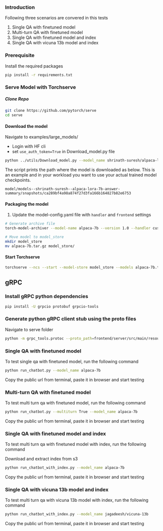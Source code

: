 ### Introduction

Following three scenarios are convered in this tests

1. Single QA with finetuned model
2. Multi-turn QA with finetuned model
3. Single QA with finetuned model and index 
4. Single QA with vicuna 13b model and index

### Prerequisite
Install the required packages

```bash
pip install -r requirements.txt
```

### Serve Model with Torchserve 

##### Clone Repo

```bash
git clone https://github.com/pytorch/serve
cd serve
```

#### Download the model

Navigate to examples/large_models/

- Login with HF cli
- set `use_auth_token=True` in Download_model.py file

```bash
python ../utils/Download_model.py --model_name shrinath-suresh/alpaca-lora-7b-answer-summary
```

The script prints the path where the model is downloaded as below. This is an example and in your workload you want to use your actual trained model checkpoints.

`model/models--shrinath-suresh--alpaca-lora-7b-answer-summary/snapshots/ca289bf4a98a874f27d3fa166b164827b82e6753`

#### Packaging the model

1. Update the model-config.yaml file with `handler` and `frontend` settings
   
```bash
# Generate archive file
torch-model-archiver --model-name alpaca-7b --version 1.0 --handler custom_handler.py -r requirements.txt --config-file model-config.yaml --archive-format tgz

# Move model to model_store
mkdir model_store
mv alpaca-7b.tar.gz model_store/
```

#### Start Torchserve

```bash
torchserve --ncs --start --model-store model_store --models alpaca-7b.tar.gz
```

## gRPC

### Install gRPC python dependencies

```bash
pip install -U grpcio protobuf grpcio-tools
```

### Generate python gRPC client stub using the proto files

Navigate to serve folder

```bash
python -m grpc_tools.protoc --proto_path=frontend/server/src/main/resources/proto/ --python_out=./ --grpc_python_out=./ frontend/server/src/main/resources/proto/inference.proto frontend/server/src/main/resources/proto/management.proto
```

### Single QA with finetuned model

To test single qa with finetuned model, run the following command

```bash
python run_chatbot.py --model_name alpaca-7b
```

Copy the public url from terminal, paste it in browser and start testing

### Multi-turn QA with finetuned model

To test multi turn qa with finetuned model, run the following command

```bash
python run_chatbot.py --multiturn True --model_name alpaca-7b
```

Copy the public url from terminal, paste it in browser and start testing


### Single QA with finetuned model and index

To test multi turn qa with finetuned model with index, run the following command

Download and extract index from s3

```bash
python run_chatbot_with_index.py --model_name alpaca-7b
```

Copy the public url from terminal, paste it in browser and start testing

### Single QA with vicuna 13b model and index

To test multi turn qa with vicuna 13b model with index, run the following command

```bash
python run_chatbot_with_index.py --model_name jagadeesh/vicuna-13b
```

Copy the public url from terminal, paste it in browser and start testing
